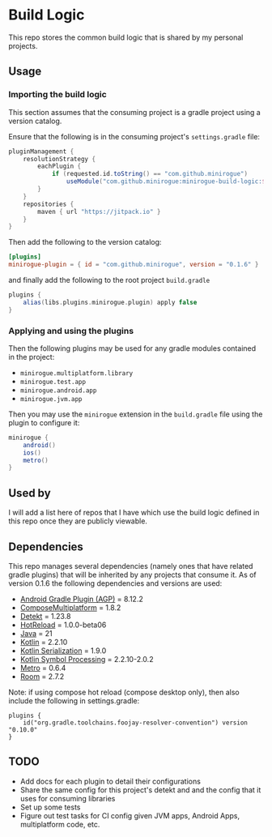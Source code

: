 # Build Logic
This repo stores the common build logic that is shared by my personal projects.

## Usage

### Importing the build logic
This section assumes that the consuming project is a gradle project using a version catalog.

Ensure that the following is in the consuming project's `settings.gradle` file:
```groovy
pluginManagement {
    resolutionStrategy {
        eachPlugin {
            if (requested.id.toString() == "com.github.minirogue")
                useModule("com.github.minirogue:minirogue-build-logic:$requested.version")
        }
    }
    repositories {
        maven { url "https://jitpack.io" }
    }
}
```

Then add the following to the version catalog:
```toml
[plugins]
minirogue-plugin = { id = "com.github.minirogue", version = "0.1.6" }
``` 
and finally add the following to the root project `build.gradle`
```groovy
plugins {
    alias(libs.plugins.minirogue.plugin) apply false
}
```

### Applying and using the plugins
Then the following plugins may be used for any gradle modules contained in the project:
- `minirogue.multiplatform.library`
- `minirogue.test.app`
- `minirogue.android.app`
- `minirogue.jvm.app`

Then you may use the `minirogue` extension in the `build.gradle` file using the plugin to configure it:
```groovy
minirogue {
    android()
    ios()
    metro()
}
```

## Used by
I will add a list here of repos that I have which use the build logic defined in this repo once they are publicly viewable.

## Dependencies

This repo manages several dependencies (namely ones that have related gradle plugins) that will be inherited by any projects that consume it.
As of version 0.1.6 the following dependencies and versions are used:

- [Android Gradle Plugin (AGP)](https://developer.android.com/build/releases/gradle-plugin) = 8.12.2
- [ComposeMultiplatform](https://www.jetbrains.com/help/kotlin-multiplatform-dev/whats-new-compose-1610.html) = 1.8.2
- [Detekt](https://detekt.dev/changelog) = 1.23.8
- [HotReload](https://github.com/JetBrains/compose-hot-reload/releases) = 1.0.0-beta06
- [Java](https://www.java.com/releases/) = 21
- [Kotlin](https://kotlinlang.org/docs/releases.html#release-details) = 2.2.10
- [Kotlin Serialization](https://github.com/Kotlin/kotlinx.serialization/releases) = 1.9.0
- [Kotlin Symbol Processing](https://github.com/google/ksp/releases) = 2.2.10-2.0.2
- [Metro](https://github.com/ZacSweers/metro/releases) = 0.6.4
- [Room](https://developer.android.com/jetpack/androidx/releases/room) = 2.7.2

Note: if using compose hot reload (compose desktop only), then also include the following in settings.gradle:
```
plugins {
    id("org.gradle.toolchains.foojay-resolver-convention") version "0.10.0"
}
```

## TODO
- Add docs for each plugin to detail their configurations
- Share the same config for this project's detekt and and the config that it uses for consuming libraries
- Set up some tests
- Figure out test tasks for CI config given JVM apps, Android Apps, multiplatform code, etc.
